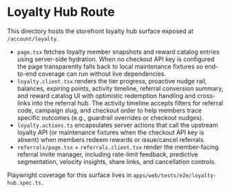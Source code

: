 # Loyalty Hub Route

This directory hosts the storefront loyalty hub surface exposed at `/account/loyalty`.

- `page.tsx` fetches loyalty member snapshots and reward catalog entries using server-side hydration. When no checkout API key is configured the page transparently falls back to local maintenance fixtures so end-to-end coverage can run without live dependencies.
- `loyalty.client.tsx` renders the tier progress, proactive nudge rail, balances, expiring points, activity timeline, referral conversion summary, and reward catalog UI with optimistic redemption handling and cross-links into the referral hub. The activity timeline accepts filters for referral code, campaign slug, and checkout order to help members trace specific outcomes (e.g., guardrail overrides or checkout nudges).
- `loyalty.actions.ts` encapsulates server actions that call the upstream loyalty API (or maintenance fixtures when the checkout API key is absent) when members redeem rewards or issue/cancel referrals.
- `referrals/page.tsx` + `referrals.client.tsx` render the member-facing referral invite manager, including rate-limit feedback, predictive segmentation, velocity insights, share links, and cancellation controls.

Playwright coverage for this surface lives in `apps/web/tests/e2e/loyalty-hub.spec.ts`.
